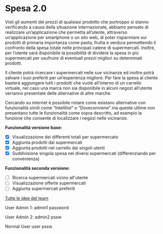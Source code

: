 # Spesa 2.0
Visti gli aumenti dei prezzi di qualsiasi prodotto che purtroppo si stanno verificando a causa della situazione internazionale, abbiamo pensato di realizzare un’applicazione che permetta all’utente, attraverso un’applicazione per smartphone o un sito web, di poter risparmiare sui prodotti di primaria importanza come pasta, frutta e verdura permettendo il confronto della spesa totale nelle principali catene di supermercati. Inoltre, per l’utente sarà disponibile la possibilità di dividere la spesa in più supermercati per usufruire di eventuali prezzi migliori su determinati prodotti. 

Il cliente potrà ricercare i supermercati nelle sue vicinanze ed inoltre potrà salvare i suoi preferiti per un’esperienza migliore.
Per fare la spesa al cliente basterà aggiungere tutti i prodotti che vuole all’interno di un carrello virtuale, nel caso una marca non sia disponibile in alcuni negozi all’utente verranno presentate delle alternative di altre marche.

Cercando su internet è possibile notare come esistano alternative con funzionalità simili come “Intellilist” o “Doveconviene” ma queste ultime non presentano tutte le funzionalità come sopra descritto, ad esempio la funzione che consente di localizzare i negozi nelle vicinanze.


**Funzionalità versione base:**
- [X] Visualizzazione dei differenti totali per supermercato
- [X] Aggiunta prodotti dai supermercati
- [X] Aggiunta prodotti nel carrello dai singoli utenti
- [X] Suddivisione singola spesa nei diversi supermercati (differenziando per convenienza)

**Funzionalità seconda versione:**
- [ ] Ricerca supermercati vicino all'utente
- [ ] Visualizzazione offerte supermercati
- [ ] Aggiunta supermercati preferiti

[Tutte le idee del team](TeamIdea.md)

User Admin 1:
admin1
password

User Admin 2:
admin2
pssw

Normal User
user
pssw
